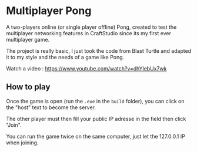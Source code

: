 # Multiplayer Pong

A two-players online (or single player offline) Pong, created to test the multiplayer networking features in CraftStudio since its my first ever multiplayer game.

The project is really basic, I just took the code from Blast Turtle and adapted it to my style and the needs of a game like Pong.

Watch a video : https://www.youtube.com/watch?v=dhYlebUx7wk

## How to play

Once the game is open (run the `.exe` in the `build` folder), you can click on the "host" text to become the server.

The other player must then fill your public IP adresse in the field then click "Join".

You can run the game twice on the same computer, just let the 127.0.0.1 IP when joining.
